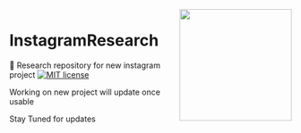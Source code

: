<img src="https://s3-eu-central-1.amazonaws.com/centaur-wp/designweek/prod/content/uploads/2016/05/11170038/Instagram_Logo-1002x1003.jpg" width="200" align="right">

# InstagramResearch
📄 Research repository for new instagram project
[![MIT license](https://img.shields.io/badge/license-MIT-blue.svg)](https://github.com/MohanSha/TwitterBot/blob/master/LICENSE)

Working on new project will update once usable

Stay Tuned for updates 
